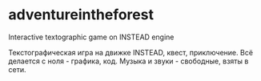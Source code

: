 # adventureintheforest
Interactive textographic game on INSTEAD engine

Текстографическая игра на движке INSTEAD, квест, приключение. Всё делается с ноля - графика, код. Музыка и звуки - свободные, взяты в сети.